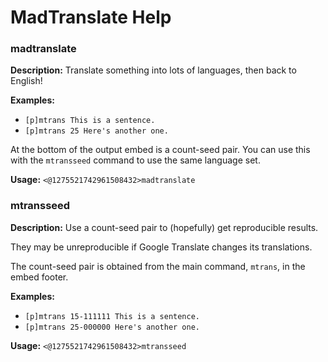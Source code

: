 # MadTranslate Help

### madtranslate

**Description:** Translate something into lots of languages, then back to English!

**Examples:**
- `[p]mtrans This is a sentence.`
- `[p]mtrans 25 Here's another one.`

At the bottom of the output embed is a count-seed pair. You can use this with
the `mtransseed` command to use the same language set.

**Usage:** `<@1275521742961508432>madtranslate`

### mtransseed

**Description:** Use a count-seed pair to (hopefully) get reproducible results.

They may be unreproducible if Google Translate changes its translations.

The count-seed pair is obtained from the main command, `mtrans`, in the embed footer.

**Examples:**
- `[p]mtrans 15-111111 This is a sentence.`
- `[p]mtrans 25-000000 Here's another one.`

**Usage:** `<@1275521742961508432>mtransseed`

